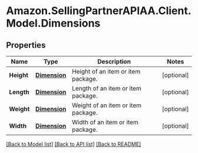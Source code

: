 # Amazon.SellingPartnerAPIAA.Client.Model.Dimensions
## Properties

Name | Type | Description | Notes
------------ | ------------- | ------------- | -------------
**Height** | [**Dimension**](Dimension.md) | Height of an item or item package. | [optional] 
**Length** | [**Dimension**](Dimension.md) | Length of an item or item package. | [optional] 
**Weight** | [**Dimension**](Dimension.md) | Weight of an item or item package. | [optional] 
**Width** | [**Dimension**](Dimension.md) | Width of an item or item package. | [optional] 

[[Back to Model list]](../README.md#documentation-for-models) [[Back to API list]](../README.md#documentation-for-api-endpoints) [[Back to README]](../README.md)

